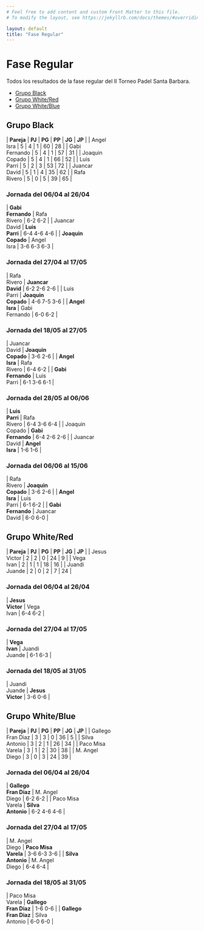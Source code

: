 ```yaml
---
# Feel free to add content and custom Front Matter to this file.
# To modify the layout, see https://jekyllrb.com/docs/themes/#overriding-theme-defaults

layout: default
title: "Fase Regular"
---
```


# Fase Regular

<style>
  table { font-size: 0.85em }
  div.table-results + table td { width: 33% }
</style>

<p>Todos los resultados de la fase regular del II Torneo Padel Santa Barbara.</p>

* [Grupo Black](#grupo-black)
* [Grupo White/Red](#grupo-whitered)
* [Grupo White/Blue](#grupo-whiteblue)

## Grupo Black

| **Pareja**     | **PJ** | **PG** | **PP** | **JG** | **JP** |
| Angel<br/>Isra | 5  | 4  | 1  | 60  | 28  |
| Gabi<br/>Fernando | 5  | 4  | 1  | 57  | 31  |
| Joaquin<br/>Copado | 5 | 4  | 1  | 66  | 52  |
| Luis<br/>Parri | 5  | 2  | 3  | 53  | 72  |
| Juancar<br/>David | 5  | 1  | 4  | 35  | 62  |
| Rafa<br/>Rivero | 5  | 0  | 5  | 39 | 65  |

### Jornada del 06/04 al 26/04

<div class="table-results"></div>

| **Gabi<br/>Fernando** | Rafa<br/>Rivero | 6-2 6-2 |
| Juancar<br/>David | **Luis<br/>Parri** | 6-4 4-6 4-6 |
| **Joaquin<br/>Copado** | Angel<br/>Isra | 3-6 6-3 6-3 |

### Jornada del 27/04 al 17/05

<div class="table-results"></div>

| Rafa<br/>Rivero | **Juancar<br/>David** | 6-2 2-6 2-6 |
| Luis<br/>Parri | **Joaquin<br/>Copado** | 4-6 7-5 3-6 |
| **Angel<br/>Isra** | Gabi<br/>Fernando | 6-0 6-2 |

### Jornada del 18/05 al 27/05

<div class="table-results"></div>

| Juancar<br/>David | **Joaquin<br/>Copado** | 3-6 2-6 |
| **Angel<br/>Isra** | Rafa<br/>Rivero | 6-4 6-2 |
| **Gabi<br/>Fernando** | Luis<br/>Parri | 6-1 3-6 6-1 |

### Jornada del 28/05 al 06/06

<div class="table-results"></div>

| **Luis<br/>Parri** | Rafa<br/>Rivero | 6-4 3-6 6-4 |
| Joaquin<br/>Copado | **Gabi<br/>Fernando** | 6-4 2-6 2-6 |
| Juancar<br/>David | **Angel<br/>Isra** | 1-6 1-6 |

### Jornada del 06/06 al 15/06

<div class="table-results"></div>

| Rafa<br/>Rivero | **Joaquin<br/>Copado** | 3-6 2-6 |
| **Angel<br/>Isra** | Luis<br/>Parri | 6-1 6-2 |
| **Gabi<br/>Fernando** | Juancar<br/>David | 6-0 6-0 |

## Grupo White/Red

| **Pareja**     | **PJ** | **PG** | **PP** | **JG** | **JP** |
| Jesus<br/>Victor | 2  | 2  | 0  | 24  | 9  |
| Vega<br/>Ivan | 2  | 1  | 1  | 18  | 16  |
| Juandi<br/>Juande | 2  | 0  | 2  | 7  | 24  |

### Jornada del 06/04 al 26/04

<div class="table-results"></div>

| **Jesus<br/>Victor** | Vega<br/>Ivan | 6-4 6-2 |

### Jornada del 27/04 al 17/05

<div class="table-results"></div>

| **Vega<br/>Ivan** | Juandi<br/>Juande | 6-1 6-3 |

### Jornada del 18/05 al 31/05

<div class="table-results"></div>

| Juandi<br/>Juande | **Jesus<br/>Victor** | 3-6 0-6 |

## Grupo White/Blue

| **Pareja**     | **PJ** | **PG** | **PP** | **JG** | **JP** |
| Gallego<br/>Fran Diaz | 3 | 3 | 0 | 36 | 5  |
| Silva<br/>Antonio     | 3 | 2 | 1 | 26 | 34 |
| Paco Misa<br/>Varela  | 3 | 1 | 2 | 30 | 38 |
| M. Angel<br/>Diego    | 3 | 0 | 3 | 24  | 39  |

### Jornada del 06/04 al 26/04

<div class="table-results"></div>

| **Gallego<br/>Fran Diaz** | M. Angel<br/>Diego | 6-2 6-2 |
| Paco Misa<br/>Varela | **Silva<br/>Antonio** | 6-2 4-6 4-6 |

### Jornada del 27/04 al 17/05

<div class="table-results"></div>

| M. Angel<br/>Diego | **Paco Misa<br/>Varela** | 3-6 6-3 3-6 |
| **Silva<br/>Antonio** | M. Angel<br/>Diego | 6-4 6-4 |

### Jornada del 18/05 al 31/05

<div class="table-results"></div>

| Paco Misa<br/>Varela | **Gallego<br/>Fran Diaz** | 1-6 0-6 |
| **Gallego<br/>Fran Diaz** | Silva<br/>Antonio | 6-0 6-0 |
